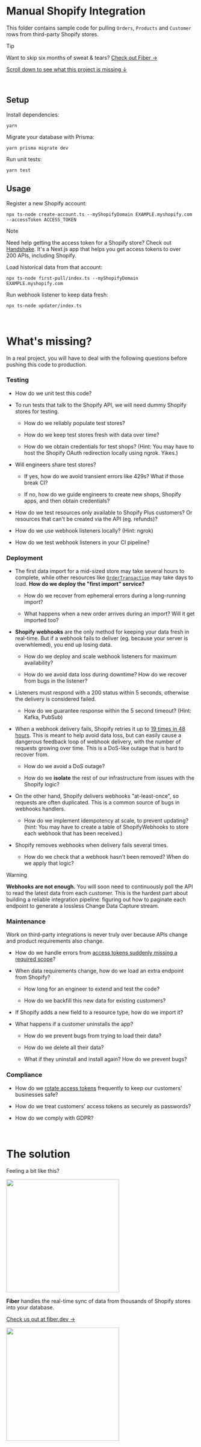 # Manual Shopify Integration

This folder contains sample code for pulling `Orders`, `Products` and `Customer` rows from
third-party Shopify stores.

> [!TIP]
>
> Want to skip six months of sweat & tears?
> [Check out Fiber &rarr;](https://fiber.dev)

[Scroll down to see what this project is missing &darr;](#whats-missing)

<br />

## Setup

Install dependencies:

`yarn`

Migrate your database with Prisma:

`yarn prisma migrate dev`

Run unit tests:

`yarn test`

## Usage

Register a new Shopify account:

`npx ts-node create-account.ts --myShopifyDomain EXAMPLE.myshopify.com --accessToken ACCESS_TOKEN`

> [!NOTE]
>
> Need help getting the access token for a Shopify store? Check out
> [Handshake](https://github.com/fiberinc/handshake). It's a Next.js app that
> helps you get access tokens to over 200 APIs, including Shopify.

Load historical data from that account:

`npx ts-node first-pull/index.ts --myShopifyDomain EXAMPLE.myshopify.com`

Run webhook listener to keep data fresh:

`npx ts-node updater/index.ts`

<br />

# What's missing?

In a real project, you will have to deal with the following questions before
pushing this code to production.

### Testing

- How do we unit test this code?

- To run tests that talk to the Shopify API, we will need dummy Shopify stores
  for testing.

  - How do we reliably populate test stores?

  - How do we keep test stores fresh with data over time?

  - How do we obtain credentials for test shops? (Hint: You may have to host the
    Shopify OAuth redirection locally using ngrok. Yikes.)

- Will engineers share test stores?

  - If yes, how do we avoid transient errors like 429s? What if those break CI?

  - If no, how do we guide engineers to create new shops, Shopify apps, and then
    obtain credentials?

- How do we test resources only available to Shopify Plus customers? Or
  resources that can't be created via the API (eg. refunds)?

- How do we use webhook listeners locally? (Hint: ngrok)

- How do we test webhook listeners in your CI pipeline?

### Deployment

- The first data import for a mid-sized store may take several hours to
  complete, while other resources like
  [`OrderTransaction`](https://shopify.dev/docs/api/admin-rest/2023-07/resources/transaction)
  may take days to load. **How do we deploy the "first import" service?**

  - How do we recover from ephemeral errors during a long-running import?

  - What happens when a new order arrives during an import? Will it get imported
    too?

- **Shopify webhooks** are the only method for keeping your data fresh in
  real-time. But if a webhook fails to deliver (eg. because your server is
  overwhlemed), you end up losing data.

  - How do we deploy and scale webhook listeners for maximum availability?

  - How do we avoid data loss during downtime? How do we recover from bugs in
    the listener?

- Listeners must respond with a 200 status within 5 seconds, otherwise the
  delivery is considered failed.

  - How do we guarantee response within the 5 second timeout? (Hint: Kafka,
    PubSub)

- When a webhook delivery fails, Shopify retries it up to [19 times in 48
  hours](https://shopify.dev/docs/apps/webhooks/configuration/https#retry-frequency).
  This is meant to help avoid data loss, but can easily cause a dangerous feedback
  loop of webhook delivery, with the number of requests growing over time. This is
  a DoS-like outage that is hard to recover from.

  - How do we avoid a DoS outage?

  - How do we **isolate** the rest of our infrastructure from issues with the
    Shopify logic?

- On the other hand, Shopify delivers webhooks "at-least-once", so requests are often duplicated. This is a common source of bugs in webhooks handlers.

  - How do we implement idempotency at scale, to prevent updating? (hint: You may have to create a table of ShopifyWebhooks to store each webhook that has been received.)

- Shopify removes webhooks when delivery fails several times.

  - How do we check that a webhook hasn't been removed? When do we apply that
    logic?

> [!WARNING]
>
> **Webhooks are not enough.** You will soon need to continuously poll the API
> to read the latest data from each customer. This is the hardest part about
> building a reliable integration pipeline: figuring out how to paginate each
> endpoint to generate a lossless Change Data Capture stream.

### Maintenance

Work on third-party integrations is never truly over because APIs change and product requirements also change.

- How do we handle errors from [access tokens suddenly missing a required scope](https://shopify.dev/docs/apps/store/data-protection/protected-customer-data)?

- When data requirements change, how do we load an extra endpoint from Shopify?

  - How long for an engineer to extend and test the code?

  - How do we backfill this new data for existing customers?

- If Shopify adds a new field to a resource type, how do we import it?

- What happens if a customer uninstalls the app?

  - How do we prevent bugs from trying to load their data?

  - How do we delete all their data?

  - What if they uninstall and install again? How do we prevent bugs?

### Compliance

- How do we [rotate access
  tokens](https://shopify.dev/docs/apps/auth/oauth/rotate-revoke-client-credentials)
  frequently to keep our customers' businesses safe?

- How do we treat customers' access tokens as securely as passwords?

- How do we comply with GDPR?

<br />

# The solution

Feeling a bit like this?

<img
src="https://media2.giphy.com/media/6AaB96ZVrUN0I/200.gif?cid=5a38a5a2cvtd186ebfqw6h0fwqzxdspmxjw63cc2tp6cqyb2&ep=v1_gifs_search&rid=200.gif&ct=g"
width="300"/>

**Fiber** handles the real-time sync of data from thousands of Shopify stores into your database.

[Check us out at fiber.dev &rarr;](https://fiber.dev)

<img
src="https://media0.giphy.com/media/3osxYamKD88c6pXdfO/giphy.gif?cid=5a38a5a2imendkpac5mx275yetn0fllilo25hvdkld20x0dp&ep=v1_gifs_search&rid=giphy.gif&ct=g"
width="300" />
